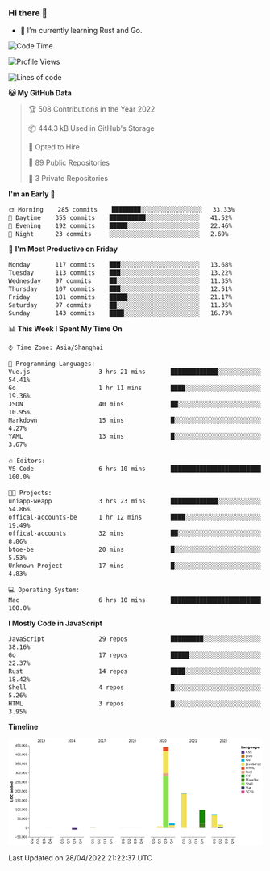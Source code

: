 ### Hi there 👋

- 🌱 I’m currently learning Rust and Go.

<!--START_SECTION:waka-->
![Code Time](http://img.shields.io/badge/Code%20Time-348%20hrs%2032%20mins-blue)

![Profile Views](http://img.shields.io/badge/Profile%20Views-5-blue)

![Lines of code](https://img.shields.io/badge/From%20Hello%20World%20I%27ve%20Written-848%20Thousand%20lines%20of%20code-blue)

**🐱 My GitHub Data** 

> 🏆 508 Contributions in the Year 2022
 > 
> 📦 444.3 kB Used in GitHub's Storage 
 > 
> 💼 Opted to Hire
 > 
> 📜 89 Public Repositories 
 > 
> 🔑 3 Private Repositories  
 > 
**I'm an Early 🐤** 

```text
🌞 Morning    285 commits    ████████░░░░░░░░░░░░░░░░░   33.33% 
🌆 Daytime    355 commits    ██████████░░░░░░░░░░░░░░░   41.52% 
🌃 Evening    192 commits    █████░░░░░░░░░░░░░░░░░░░░   22.46% 
🌙 Night      23 commits     ░░░░░░░░░░░░░░░░░░░░░░░░░   2.69%

```
📅 **I'm Most Productive on Friday** 

```text
Monday       117 commits    ███░░░░░░░░░░░░░░░░░░░░░░   13.68% 
Tuesday      113 commits    ███░░░░░░░░░░░░░░░░░░░░░░   13.22% 
Wednesday    97 commits     ██░░░░░░░░░░░░░░░░░░░░░░░   11.35% 
Thursday     107 commits    ███░░░░░░░░░░░░░░░░░░░░░░   12.51% 
Friday       181 commits    █████░░░░░░░░░░░░░░░░░░░░   21.17% 
Saturday     97 commits     ██░░░░░░░░░░░░░░░░░░░░░░░   11.35% 
Sunday       143 commits    ████░░░░░░░░░░░░░░░░░░░░░   16.73%

```


📊 **This Week I Spent My Time On** 

```text
⌚︎ Time Zone: Asia/Shanghai

💬 Programming Languages: 
Vue.js                   3 hrs 21 mins       █████████████░░░░░░░░░░░░   54.41% 
Go                       1 hr 11 mins        ████░░░░░░░░░░░░░░░░░░░░░   19.36% 
JSON                     40 mins             ██░░░░░░░░░░░░░░░░░░░░░░░   10.95% 
Markdown                 15 mins             █░░░░░░░░░░░░░░░░░░░░░░░░   4.27% 
YAML                     13 mins             █░░░░░░░░░░░░░░░░░░░░░░░░   3.67%

🔥 Editors: 
VS Code                  6 hrs 10 mins       █████████████████████████   100.0%

🐱‍💻 Projects: 
uniapp-weapp             3 hrs 23 mins       █████████████░░░░░░░░░░░░   54.86% 
offical-accounts-be      1 hr 12 mins        ████░░░░░░░░░░░░░░░░░░░░░   19.49% 
offical-accounts         32 mins             ██░░░░░░░░░░░░░░░░░░░░░░░   8.86% 
btoe-be                  20 mins             █░░░░░░░░░░░░░░░░░░░░░░░░   5.53% 
Unknown Project          17 mins             █░░░░░░░░░░░░░░░░░░░░░░░░   4.83%

💻 Operating System: 
Mac                      6 hrs 10 mins       █████████████████████████   100.0%

```

**I Mostly Code in JavaScript** 

```text
JavaScript               29 repos            █████████░░░░░░░░░░░░░░░░   38.16% 
Go                       17 repos            █████░░░░░░░░░░░░░░░░░░░░   22.37% 
Rust                     14 repos            ████░░░░░░░░░░░░░░░░░░░░░   18.42% 
Shell                    4 repos             █░░░░░░░░░░░░░░░░░░░░░░░░   5.26% 
HTML                     3 repos             █░░░░░░░░░░░░░░░░░░░░░░░░   3.95%

```


**Timeline**

![Chart not found](https://raw.githubusercontent.com/elton/elton/main/charts/bar_graph.png) 


 Last Updated on 28/04/2022 21:22:37 UTC
<!--END_SECTION:waka-->

<!--
**elton/elton** is a ✨ _special_ ✨ repository because its `README.md` (this file) appears on your GitHub profile.

Here are some ideas to get you started:

- 🔭 I’m currently working on ...
- 🌱 I’m currently learning ...
- 👯 I’m looking to collaborate on ...
- 🤔 I’m looking for help with ...
- 💬 Ask me about ...
- 📫 How to reach me: ...
- 😄 Pronouns: ...
- ⚡ Fun fact: ...
-->
